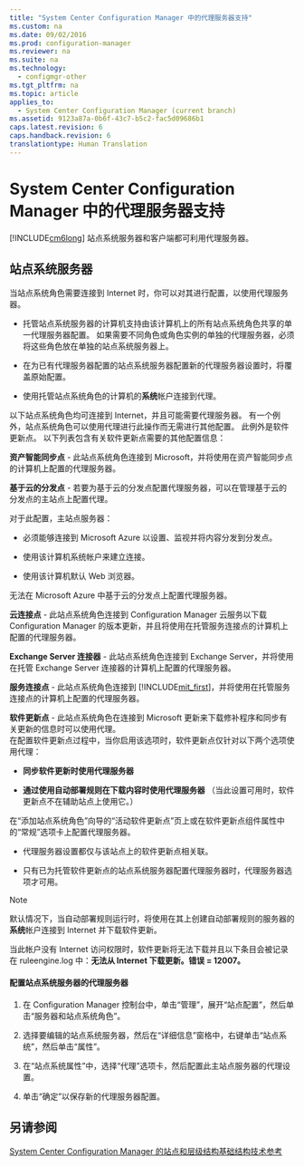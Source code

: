 ```yaml
---
title: "System Center Configuration Manager 中的代理服务器支持"
ms.custom: na
ms.date: 09/02/2016
ms.prod: configuration-manager
ms.reviewer: na
ms.suite: na
ms.technology: 
  - configmgr-other
ms.tgt_pltfrm: na
ms.topic: article
applies_to: 
  - System Center Configuration Manager (current branch)
ms.assetid: 9123a87a-0b6f-43c7-b5c2-fac5d09686b1
caps.latest.revision: 6
caps.handback.revision: 6
translationtype: Human Translation
---
```

# System Center Configuration Manager 中的代理服务器支持
[!INCLUDE[cm6long](../LocTest/includes/cm6long_md.md)] 站点系统服务器和客户端都可利用代理服务器。  
  
## 站点系统服务器  
 当站点系统角色需要连接到 Internet 时，你可以对其进行配置，以使用代理服务器。  
  
-   托管站点系统服务器的计算机支持由该计算机上的所有站点系统角色共享的单一代理服务器配置。 如果需要不同角色或角色实例的单独的代理服务器，必须将这些角色放在单独的站点系统服务器上。  
  
-   在为已有代理服务器配置的站点系统服务器配置新的代理服务器设置时，将覆盖原始配置。  
  
-   使用托管站点系统角色的计算机的**系统**帐户连接到代理。  
  
 以下站点系统角色均可连接到 Internet，并且可能需要代理服务器。  有一个例外，站点系统角色可以使用代理进行此操作而无需进行其他配置。 此例外是软件更新点。 以下列表包含有关软件更新点需要的其他配置信息：  
  
 **资产智能同步点** - 此站点系统角色连接到 Microsoft，并将使用在资产智能同步点的计算机上配置的代理服务器。  
  
 **基于云的分发点** - 若要为基于云的分发点配置代理服务器，可以在管理基于云的分发点的主站点上配置代理。  
  
 对于此配置，主站点服务器：  
  
-   必须能够连接到 Microsoft Azure 以设置、监视并将内容分发到分发点。  
  
-   使用该计算机系统帐户来建立连接。  
  
-   使用该计算机默认 Web 浏览器。  
  
 无法在 Microsoft Azure 中基于云的分发点上配置代理服务器。  
  
 **云连接点** - 此站点系统角色连接到 Configuration Manager 云服务以下载 Configuration Manager 的版本更新，并且将使用在托管服务连接点的计算机上配置的代理服务器。  
  
 **Exchange Server 连接器** - 此站点系统角色连接到 Exchange Server，并将使用在托管 Exchange Server 连接器的计算机上配置的代理服务器。  
  
 **服务连接点** - 此站点系统角色连接到 [!INCLUDE[mit_first](../LocTest/includes/mit_first_md.md)]，并将使用在托管服务连接点的计算机上配置的代理服务器。  
  
 **软件更新点** - 此站点系统角色在连接到 Microsoft 更新来下载修补程序和同步有关更新的信息时可以使用代理。   
在配置软件更新点过程中，当你启用该选项时，软件更新点仅针对以下两个选项使用代理：  
  
-   **同步软件更新时使用代理服务器**  
  
-   **通过使用自动部署规则在下载内容时使用代理服务器** （当此设置可用时，软件更新点不在辅助站点上使用它。）  
  
 在“添加站点系统角色”向导的“活动软件更新点”页上或在软件更新点组件属性中的“常规”选项卡上配置代理服务器。  
  
-   代理服务器设置都仅与该站点上的软件更新点相关联。  
  
-   只有已为托管软件更新点的站点系统服务器配置代理服务器时，代理服务器选项才可用。  
  
> [!NOTE]  
>  默认情况下，当自动部署规则运行时，将使用在其上创建自动部署规则的服务器的**系统**帐户连接到 Internet 并下载软件更新。  
>   
>  当此帐户没有 Internet 访问权限时，软件更新将无法下载并且以下条目会被记录在 ruleengine.log 中：**无法从 Internet 下载更新。错误 = 12007。**  
  
#### 配置站点系统服务器的代理服务器  
  
1.  在 Configuration Manager 控制台中，单击“管理”，展开“站点配置”，然后单击“服务器和站点系统角色”。  
  
2.  选择要编辑的站点系统服务器，然后在“详细信息”窗格中，右键单击“站点系统”，然后单击“属性”。  
  
3.  在“站点系统属性”中，选择“代理”选项卡，然后配置此主站点服务器的代理设置。  
  
4.  单击“确定”以保存新的代理服务器配置。  
  
## 另请参阅  
 [System Center Configuration Manager 的站点和层级结构基础结构技术参考](../LocTest/Site-and-hierarchy-infrastructure-technical-reference-for-System-Center-Configuration-Manager.md)